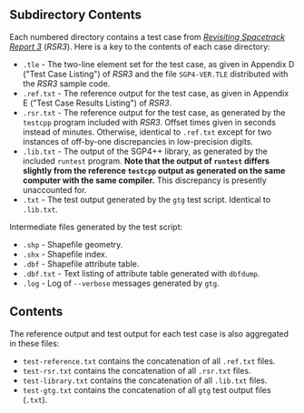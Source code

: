 ## Subdirectory Contents

Each numbered directory contains a test case from [*Revisiting Spacetrack Report 3*](http://celestrak.com/publications/AIAA/2006-6753/) (*RSR3*). Here is a key to the contents of each case directory:

- `.tle` - The two-line element set for the test case, as given in Appendix D ("Test Case Listing") of *RSR3* and the file `SGP4-VER.TLE` distributed with the *RSR3* sample code.
- `.ref.txt` - The reference output for the test case, as given in Appendix E ("Test Case Results Listing") of *RSR3*.
- `.rsr.txt` - The reference output for the test case, as generated by the `testcpp` program included with *RSR3*. Offset times given in seconds instead of minutes. Otherwise, identical to `.ref.txt` except for two instances of off-by-one discrepancies in low-precision digits.
- `.lib.txt` - The output of the SGP4++ library, as generated by the included `runtest` program. **Note that the output of `runtest` differs slightly from the reference `testcpp` output as generated on the same computer with the same compiler.** This discrepancy is presently unaccounted for.
- `.txt` - The test output generated by the `gtg` test script. Identical to `.lib.txt`.

Intermediate files generated by the test script:

- `.shp` - Shapefile geometry.
- `.shx` - Shapefile index.
- `.dbf` - Shapefile attribute table.
- `.dbf.txt` - Text listing of attribute table generated with `dbfdump`.
- `.log` - Log of `--verbose` messages generated by `gtg`.

## Contents

The reference output and test output for each test case is also aggregated in these files:

- `test-reference.txt` contains the concatenation of all `.ref.txt` files.
- `test-rsr.txt` contains the concatenation of all `.rsr.txt` files.
- `test-library.txt` contains the concatenation of all `.lib.txt` files.
- `test-gtg.txt` contains the concatenation of all `gtg` test output files (`.txt`).

